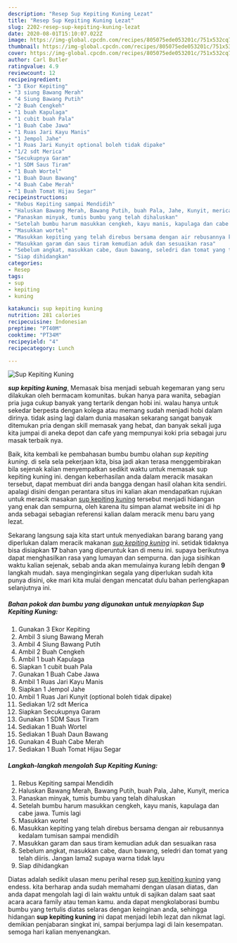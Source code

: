 ```yaml
---
description: "Resep Sup Kepiting Kuning Lezat"
title: "Resep Sup Kepiting Kuning Lezat"
slug: 2202-resep-sup-kepiting-kuning-lezat
date: 2020-08-01T15:10:07.022Z
image: https://img-global.cpcdn.com/recipes/805075ede053201c/751x532cq70/sup-kepiting-kuning-foto-resep-utama.jpg
thumbnail: https://img-global.cpcdn.com/recipes/805075ede053201c/751x532cq70/sup-kepiting-kuning-foto-resep-utama.jpg
cover: https://img-global.cpcdn.com/recipes/805075ede053201c/751x532cq70/sup-kepiting-kuning-foto-resep-utama.jpg
author: Carl Butler
ratingvalue: 4.9
reviewcount: 12
recipeingredient:
- "3 Ekor Kepiting"
- "3 siung Bawang Merah"
- "4 Siung Bawang Putih"
- "2 Buah Cengkeh"
- "1 buah Kapulaga"
- "1 cubit buah Pala"
- "1 Buah Cabe Jawa"
- "1 Ruas Jari Kayu Manis"
- "1 Jempol Jahe"
- "1 Ruas Jari Kunyit optional boleh tidak dipake"
- "1/2 sdt Merica"
- "Secukupnya Garam"
- "1 SDM Saus Tiram"
- "1 Buah Wortel"
- "1 Buah Daun Bawang"
- "4 Buah Cabe Merah"
- "1 Buah Tomat Hijau Segar"
recipeinstructions:
- "Rebus Kepiting sampai Mendidih"
- "Haluskan Bawang Merah, Bawang Putih, buah Pala, Jahe, Kunyit, merica"
- "Panaskan minyak, tumis bumbu yang telah dihaluskan"
- "Setelah bumbu harum masukkan cengkeh, kayu manis, kapulaga dan cabe jawa. Tumis lagi"
- "Masukkan wortel"
- "Masukkan kepiting yang telah direbus bersama dengan air rebusannya kedalam tumisan sampai mendidih"
- "Masukkan garam dan saus tiram kemudian aduk dan sesuaikan rasa"
- "Sebelum angkat, masukkan cabe, daun bawang, seledri dan tomat yang telah diiris. Jangan lama2 supaya warna tidak layu"
- "Siap dihidangkan"
categories:
- Resep
tags:
- sup
- kepiting
- kuning

katakunci: sup kepiting kuning 
nutrition: 281 calories
recipecuisine: Indonesian
preptime: "PT40M"
cooktime: "PT34M"
recipeyield: "4"
recipecategory: Lunch

---
```



![Sup Kepiting Kuning](https://img-global.cpcdn.com/recipes/805075ede053201c/751x532cq70/sup-kepiting-kuning-foto-resep-utama.jpg)

<b><i>sup kepiting kuning</i></b>, Memasak bisa menjadi sebuah kegemaran yang seru dilakukan oleh bermacam komunitas. bukan hanya para wanita, sebagian pria juga cukup banyak yang tertarik dengan hobi ini. walau hanya untuk sekedar berpesta dengan kolega atau memang sudah menjadi hobi dalam dirinya. tidak asing lagi dalam dunia masakan sekarang sangat banyak ditemukan pria dengan skill memasak yang hebat, dan banyak sekali juga kita jumpai di aneka depot dan cafe yang mempunyai koki pria sebagai juru masak terbaik nya.

Baik, kita kembali ke pembahasan bumbu bumbu olahan <i>sup kepiting kuning</i>. di sela sela pekerjaan kita, bisa jadi akan terasa menggembirakan bila sejenak kalian menyempatkan sedikit waktu untuk memasak sup kepiting kuning ini. dengan keberhasilan anda dalam meracik masakan tersebut, dapat membuat diri anda bangga dengan hasil olahan kita sendiri. apalagi disini dengan perantara situs ini kalian akan mendapatkan rujukan untuk meracik masakan <u>sup kepiting kuning</u> tersebut menjadi hidangan yang enak dan sempurna, oleh karena itu simpan alamat website ini di hp anda sebagai sebagian referensi kalian dalam meracik menu baru yang lezat.




Sekarang langsung saja kita start untuk menyediakan barang barang yang diperlukan dalam meracik makanan <u><i>sup kepiting kuning</i></u> ini. setidak tidaknya bisa disiapkan <b>17</b> bahan yang diperuntuk kan di menu ini. supaya berikutnya dapat menghasilkan rasa yang lumayan dan sempurna. dan juga sisihkan waktu kalian sejenak, sebab anda akan memulainya kurang lebih dengan <b>9</b> langkah mudah. saya menginginkan segala yang diperlukan sudah kita punya disini, oke mari kita mulai dengan mencatat dulu bahan perlengkapan selanjutnya ini.

<!--inarticleads1-->

##### Bahan pokok dan bumbu yang digunakan untuk menyiapkan Sup Kepiting Kuning:

1. Gunakan 3 Ekor Kepiting
1. Ambil 3 siung Bawang Merah
1. Ambil 4 Siung Bawang Putih
1. Ambil 2 Buah Cengkeh
1. Ambil 1 buah Kapulaga
1. Siapkan 1 cubit buah Pala
1. Gunakan 1 Buah Cabe Jawa
1. Ambil 1 Ruas Jari Kayu Manis
1. Siapkan 1 Jempol Jahe
1. Ambil 1 Ruas Jari Kunyit (optional boleh tidak dipake)
1. Sediakan 1/2 sdt Merica
1. Siapkan Secukupnya Garam
1. Gunakan 1 SDM Saus Tiram
1. Sediakan 1 Buah Wortel
1. Sediakan 1 Buah Daun Bawang
1. Gunakan 4 Buah Cabe Merah
1. Sediakan 1 Buah Tomat Hijau Segar




<!--inarticleads2-->

##### Langkah-langkah mengolah Sup Kepiting Kuning:

1. Rebus Kepiting sampai Mendidih
1. Haluskan Bawang Merah, Bawang Putih, buah Pala, Jahe, Kunyit, merica
1. Panaskan minyak, tumis bumbu yang telah dihaluskan
1. Setelah bumbu harum masukkan cengkeh, kayu manis, kapulaga dan cabe jawa. Tumis lagi
1. Masukkan wortel
1. Masukkan kepiting yang telah direbus bersama dengan air rebusannya kedalam tumisan sampai mendidih
1. Masukkan garam dan saus tiram kemudian aduk dan sesuaikan rasa
1. Sebelum angkat, masukkan cabe, daun bawang, seledri dan tomat yang telah diiris. Jangan lama2 supaya warna tidak layu
1. Siap dihidangkan




Diatas adalah sedikit ulasan menu perihal resep <u>sup kepiting kuning</u> yang endess. kita berharap anda sudah memahami dengan ulasan diatas, dan anda dapat mengolah lagi di lain waktu untuk di sajikan dalam saat saat acara acara family atau teman kamu. anda dapat mengkolaborasi bumbu bumbu yang tertulis diatas selaras dengan keinginan anda, sehingga hidangan <b>sup kepiting kuning</b> ini dapat menjadi lebih lezat dan nikmat lagi. demikian penjabaran singkat ini, sampai berjumpa lagi di lain kesempatan. semoga hari kalian menyenangkan.
